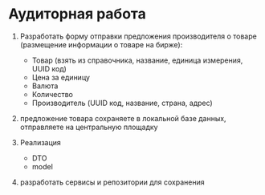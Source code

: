 # Аудиторная работа

1. Разработать форму отправки предложения производителя о товаре
   (размещение информации о товаре на бирже):
   - Товар (взять из справочника, название, единица измерения, UUID код)
   - Цена за единицу
   - Валюта
   - Количество
   - Производитель (UUID код, название, страна, адрес)

2. предложение товара сохраняете в локальной базе данных, 
   отправляете на центральную площадку
3. Реализация
    - DTO
    - model
4. разработать сервисы и репозитории для сохранения